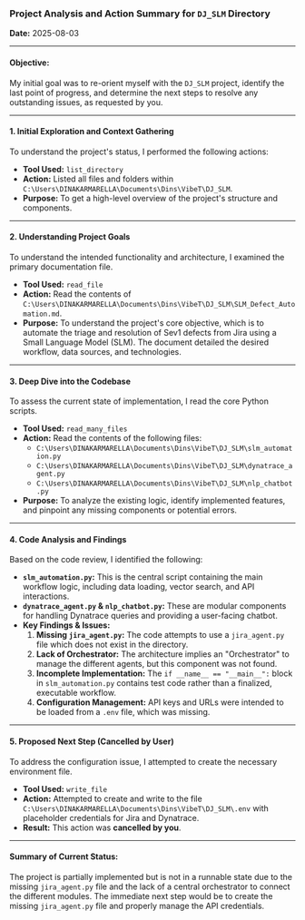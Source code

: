 ### Project Analysis and Action Summary for `DJ_SLM` Directory

**Date:** 2025-08-03

---

#### Objective:

My initial goal was to re-orient myself with the `DJ_SLM` project, identify the last point of progress, and determine the next steps to resolve any outstanding issues, as requested by you.

---

#### 1. Initial Exploration and Context Gathering

To understand the project's status, I performed the following actions:

*   **Tool Used:** `list_directory`
*   **Action:** Listed all files and folders within `C:\Users\DINAKARMARELLA\Documents\Dins\VibeT\DJ_SLM`.
*   **Purpose:** To get a high-level overview of the project's structure and components.

---

#### 2. Understanding Project Goals

To understand the intended functionality and architecture, I examined the primary documentation file.

*   **Tool Used:** `read_file`
*   **Action:** Read the contents of `C:\Users\DINAKARMARELLA\Documents\Dins\VibeT\DJ_SLM\SLM_Defect_Automation.md`.
*   **Purpose:** To understand the project's core objective, which is to automate the triage and resolution of Sev1 defects from Jira using a Small Language Model (SLM). The document detailed the desired workflow, data sources, and technologies.

---

#### 3. Deep Dive into the Codebase

To assess the current state of implementation, I read the core Python scripts.

*   **Tool Used:** `read_many_files`
*   **Action:** Read the contents of the following files:
    *   `C:\Users\DINAKARMARELLA\Documents\Dins\VibeT\DJ_SLM\slm_automation.py`
    *   `C:\Users\DINAKARMARELLA\Documents\Dins\VibeT\DJ_SLM\dynatrace_agent.py`
    *   `C:\Users\DINAKARMARELLA\Documents\Dins\VibeT\DJ_SLM\nlp_chatbot.py`
*   **Purpose:** To analyze the existing logic, identify implemented features, and pinpoint any missing components or potential errors.

---

#### 4. Code Analysis and Findings

Based on the code review, I identified the following:

*   **`slm_automation.py`:** This is the central script containing the main workflow logic, including data loading, vector search, and API interactions.
*   **`dynatrace_agent.py` & `nlp_chatbot.py`:** These are modular components for handling Dynatrace queries and providing a user-facing chatbot.
*   **Key Findings & Issues:**
    1.  **Missing `jira_agent.py`:** The code attempts to use a `jira_agent.py` file which does not exist in the directory.
    2.  **Lack of Orchestrator:** The architecture implies an "Orchestrator" to manage the different agents, but this component was not found.
    3.  **Incomplete Implementation:** The `if __name__ == "__main__":` block in `slm_automation.py` contains test code rather than a finalized, executable workflow.
    4.  **Configuration Management:** API keys and URLs were intended to be loaded from a `.env` file, which was missing.

---

#### 5. Proposed Next Step (Cancelled by User)

To address the configuration issue, I attempted to create the necessary environment file.

*   **Tool Used:** `write_file`
*   **Action:** Attempted to create and write to the file `C:\Users\DINAKARMARELLA\Documents\Dins\VibeT\DJ_SLM\.env` with placeholder credentials for Jira and Dynatrace.
*   **Result:** This action was **cancelled by you**.

---

#### Summary of Current Status:

The project is partially implemented but is not in a runnable state due to the missing `jira_agent.py` file and the lack of a central orchestrator to connect the different modules. The immediate next step would be to create the missing `jira_agent.py` file and properly manage the API credentials.